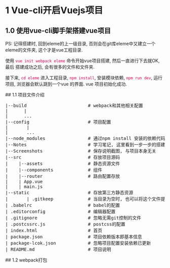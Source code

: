 # 1 Vue-cli开启Vuejs项目
## 1.0 使用vue-cli脚手架搭建vue项目
<p>PS: 记得搭建时, 回到eleme的上一级目录, 否则会在git库eleme中又建立一个eleme的文件夹, 这个才是vue工程目录.</p>
<p>使用 <code style="color: #dd0055;background: #fafafa;">vue init webpack eleme</code> 命令开始vue项目搭建, 然后一直进行下去就OK, 最后 搭建成功之后, 会有很多的文件和文件夹. </p>
<p>接下来, <code style="color: #dd0055;background: #fafafa;">cd eleme</code> 进入工程目录, <code style="color: #dd0055;background: #fafafa;">npm install</code>, 安装模块依赖, <code style="color: #dd0055;background: #fafafa;">npm run dev</code>, 运行项目, 浏览器会默认跳到一个vue 的界面. vue 项目初始化成功.</p>
## 1.1 项目文件介绍
<pre>
|--build                       # webpack和其他相关配置
|      |
|      ...
|--config                      # 项目配置
|       |
|       ...
|--node_modules                # 通过npm install 安装的依赖代码库
|--Notes                       # 学习笔记, 这里看到一步一步的搭建完整项目的学习笔记 与项目本身无关
|--Screenshots                 # 保存说明截图, 与项目本身无关
|--src                         # 存放项目源码
|    |--assets                 # 静态资源文件
|    |--components             # 组件
|    |--router                 # 路由配置存放
|    | App.vue
|    | main.js
|--static                      # 存放第三方静态资源
|       | .gitkeep             # 当目录为空时, 也可以将这个文件提交到git仓库中
| .babelrc                     # babel的配置
| .editorconfig                # 编辑器配置
| .gitignore                   # 忽略无需git控制的文件
| .postcssrc.js                # postcss的配置
| index.html                   # 首页
| package.json                 # 项目依赖版本即基本信息
| package-lcok.json            # 忽略项目配置安装依赖已更新
| README.md                    # 项目说明
</pre>
## 1.2 webpack打包